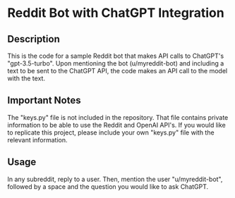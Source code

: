 # Reddit Bot with ChatGPT Integration

## Description

This is the code for a sample Reddit bot that makes API calls to ChatGPT's "gpt-3.5-turbo".
Upon mentioning the bot (u/myreddit-bot) and including a text to be sent to the ChatGPT API,
the code makes an API call to the model with the text.

## Important Notes

The "keys.py" file is not included in the repository. That file contains private information
to be able to use the Reddit and OpenAI API's. If you would like to replicate this project,
please include your own "keys.py" file with the relevant information.

## Usage

In any subreddit, reply to a user. Then, mention the user "u/myreddit-bot", followed by a space
and the question you would like to ask ChatGPT.